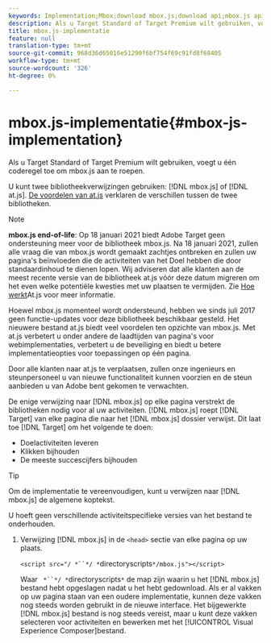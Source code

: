 ```yaml
---
keywords: Implementation;Mbox;download mbox.js;download api;mbox.js api
description: Als u Target Standard of Target Premium wilt gebruiken, voegt u één coderegel toe om mbox.js aan te roepen.
title: mbox.js-implementatie
feature: null
translation-type: tm+mt
source-git-commit: 968d36d65016e51290f6bf754f69c91fd8f68405
workflow-type: tm+mt
source-wordcount: '326'
ht-degree: 0%

---
```



# mbox.js-implementatie{#mbox-js-implementation}

Als u Target Standard of Target Premium wilt gebruiken, voegt u één coderegel toe om mbox.js aan te roepen.

U kunt twee bibliotheekverwijzingen gebruiken: [!DNL mbox.js] of [!DNL at.js]. [De voordelen van at.js](/help/c-implementing-target/c-implementing-target-for-client-side-web/t-mbox-download/c-target-atjs-implementation/target-atjs-implementation.md#benefits) verklaren de verschillen tussen de twee bibliotheken.

>[!NOTE]
>
>**mbox.js end-of-life**: Op 18 januari 2021 biedt Adobe Target geen ondersteuning meer voor de bibliotheek mbox.js. Na 18 januari 2021, zullen alle vraag die van mbox.js wordt gemaakt zachtjes ontbreken en zullen uw pagina&#39;s beïnvloeden die de activiteiten van het Doel hebben die door standaardinhoud te dienen lopen. Wij adviseren dat alle klanten aan de meest recente versie van de bibliotheek at.js vóór deze datum migreren om het even welke potentiële kwesties met uw plaatsen te vermijden. Zie [Hoe werkt](/help/c-implementing-target/c-implementing-target-for-client-side-web/c-how-atjs-works/how-atjs-works.md)At.js voor meer informatie.
>
>Hoewel mbox.js momenteel wordt ondersteund, hebben we sinds juli 2017 geen functie-updates voor deze bibliotheek beschikbaar gesteld. Het nieuwere bestand at.js biedt veel voordelen ten opzichte van mbox.js. Met at.js verbetert u onder andere de laadtijden van pagina&#39;s voor webimplementaties, verbetert u de beveiliging en biedt u betere implementatieopties voor toepassingen op één pagina.
>
>Door alle klanten naar at.js te verplaatsen, zullen onze ingenieurs en steunpersoneel u van nieuwe functionaliteit kunnen voorzien en de steun aanbieden u van Adobe bent gekomen te verwachten.

De enige verwijzing naar [!DNL mbox.js] op elke pagina verstrekt de bibliotheken nodig voor al uw activiteiten. [!DNL mbox.js] roept [!DNL Target] van elke pagina die naar het [!DNL mbox.js] dossier verwijst. Dit laat toe [!DNL Target] om het volgende te doen:

* Doelactiviteiten leveren
* Klikken bijhouden
* De meeste succescijfers bijhouden

>[!TIP]
>
>Om de implementatie te vereenvoudigen, kunt u verwijzen naar [!DNL mbox.js] de algemene koptekst.

U hoeft geen verschillende activiteitspecifieke versies van het bestand te onderhouden.

1. Verwijzing [!DNL mbox.js] in de `<head>` sectie van elke pagina op uw plaats.

   `<script src="/ *``*/ *`directoryscripts`*/mbox.js"></script>`

   Waar ` *``*/ *`directoryscripts`*` de map zijn waarin u het [!DNL mbox.js] bestand hebt opgeslagen nadat u het hebt gedownload.
Als er al vakken op uw pagina staan van een oudere implementatie, kunnen deze vakken nog steeds worden gebruikt in de nieuwe interface. Het bijgewerkte [!DNL mbox.js] bestand is nog steeds vereist, maar u kunt deze vakken selecteren voor activiteiten en bewerken met het [!UICONTROL Visual Experience Composer]bestand.